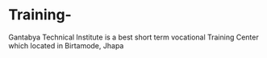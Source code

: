# Training-
Gantabya Technical Institute is a best short term vocational Training Center which located in Birtamode, Jhapa 
